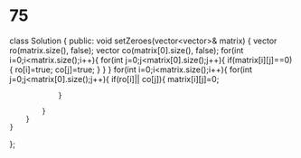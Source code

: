 # 75
class Solution {
public:
    void setZeroes(vector<vector<int>>& matrix) {
        vector<bool> ro(matrix.size(), false);
       vector<bool> co(matrix[0].size(), false);
        for(int i=0;i<matrix.size();i++){
            for(int j=0;j<matrix[0].size();j++){
                if(matrix[i][j]==0){
                    ro[i]=true;
                    co[j]=true;
                }
            }
        }
        for(int i=0;i<matrix.size();i++){
            for(int j=0;j<matrix[0].size();j++){
                if(ro[i]|| co[j]){
                    matrix[i][j]=0;
                    
                }

            }
        }
    }
};
